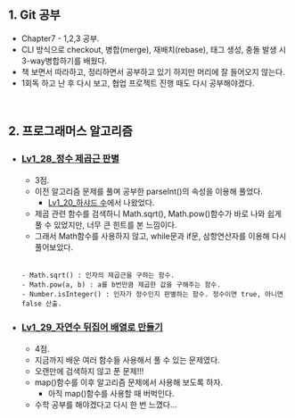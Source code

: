 ## 1. Git 공부
- Chapter7 - 1,2,3 공부.
- CLI 방식으로 checkout, 병합(merge), 재배치(rebase), 태그 생성, 충돌 발생 시 3-way병합하기를 배웠다.
- 책 보면서 따라하고, 정리하면서 공부하고 있기 하지만 머리에 잘 들어오지 않는다.
- 1회독 하고 난 후 다시 보고, 협업 프로젝트 진행 때도 다시 공부해야겠다.
  
<br/>

## 2. 프로그래머스 알고리즘
- ### [Lv1_28_정수 제곱근 판별](https://github.com/EunJaePark/algorithm/blob/master/Lv1_28_%EC%A0%95%EC%88%98%20%EC%A0%9C%EA%B3%B1%EA%B7%BC%20%ED%8C%90%EB%B3%84.html)
  - 3점. 
  - 이전 알고리즘 문제를 풀며 공부한 parseInt()의 속성을 이용해 풀었다.
    - [Lv1_20_하샤드 수](https://github.com/EunJaePark/TIL/blob/master/2020%EB%85%84%206%EC%9B%94/200609.md)에서 나왔었다.
  - 제곱 관련 함수를 검색하니 Math.sqrt(), Math.pow()함수가 바로 나와 쉽게 풀 수 있었지만, 너무 큰 힌트를 본 느낌이다.
  - 그래서 Math함수를 사용하지 않고, while문과 if문, 삼항연산자를 이용해 다시 풀어보았다.
  <br/> 

  ```
  - Math.sqrt() : 인자의 제곱근을 구하는 함수.
  - Math.pow(a, b) : a를 b번만큼 제곱한 값을 구해주는 함수.
  - Number.isInteger() : 인자가 정수인지 판별하는 함수. 정수이면 true, 아니면 false 산출.
  ```

- ### [Lv1_29_자연수 뒤집어 배열로 만들기](https://github.com/EunJaePark/algorithm/blob/master/Lv1_29_%EC%9E%90%EC%97%B0%EC%88%98%20%EB%92%A4%EC%A7%91%EC%96%B4%20%EB%B0%B0%EC%97%B4%EB%A1%9C%20%EB%A7%8C%EB%93%A4%EA%B8%B0.html)
  - 4점. 
  - 지금까지 배운 여러 함수들 사용해서 풀 수 있는 문제였다.
  - 오랜만에 검색하지 않고 푼 문제!!!
  - map()함수를 이후 알고리즘 문제에서 사용해 보도록 하자.
    - 아직 map()함수를 사용할 때 버벅인다.
  - 수학 공부를 해야겠다고 다시 한 번 느꼈다...
  
  
  
  
